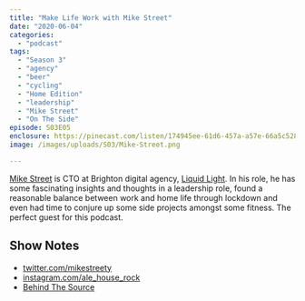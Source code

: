 ```yaml
---
title: "Make Life Work with Mike Street"
date: "2020-06-04"
categories: 
  - "podcast"
tags: 
  - "Season 3"
  - "agency"
  - "beer"
  - "cycling"
  - "Home Edition"
  - "leadership"
  - "Mike Street"
  - "On The Side"
episode: S03E05
enclosure: https://pinecast.com/listen/174945ee-61d6-457a-a57e-66a5c528f6b4.m4a
image: /images/uploads/S03/Mike-Street.png

---
```


[Mike Street](https://www.mikestreety.co.uk/) is CTO at Brighton digital agency, [Liquid Light](https://www.liquidlight.co.uk/). In his role, he has some fascinating insights and thoughts in a leadership role, found a reasonable balance between work and home life through lockdown and even had time to conjure up some side projects amongst some fitness. The perfect guest for this podcast.

## Show Notes

- [twitter.com/mikestreety](https://twitter.com/mikestreetyhttps://www.instagram.com/ale_house_rock/)
- [instagram.com/ale\_house\_rock](https://www.instagram.com/ale_house_rock/)
- [Behind The Source](https://www.behindthesource.co.uk/)
